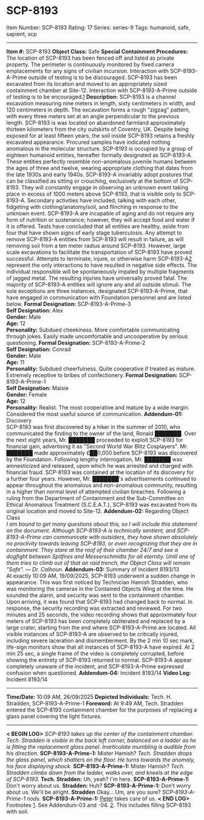 # SCP-8193
Item Number: SCP-8193
Rating: 17
Series: series-9
Tags: humanoid, safe, sapient, scp

---

**Item #:** SCP-8193
**Object Class:** Safe
**Special Containment Procedures:** The location of SCP-8193 has been fenced off and listed as private property. The perimeter is continuously monitored by fixed camera emplacements for any signs of civilian incursion. Interaction with SCP-8193-A-Prime outside of testing is to be discouraged.
SCP-8193 has been excavated from its location and moved to an appropriately sized containment chamber at Site-12. Interaction with SCP-8193-A-Prime outside of testing is to be encouraged.[1](javascript:;)
**Description:** SCP-8193 is a channel excavation measuring nine meters in length, sixty centimeters in width, and 120 centimeters in depth. The excavation forms a rough "zigzag" pattern, with every three meters set at an angle perpendicular to the previous length. SCP-8193 is was located on abandoned farmland approximately thirteen kilometers from the city outskirts of Coventry, UK. Despite being exposed for at least fifteen years, the soil inside SCP-8193 retains a freshly excavated appearance. Procured samples have indicated nothing anomalous in the molecular structure.
SCP-8193 is occupied by a group of eighteen humanoid entities, hereafter formally designated as SCP-8193-A. These entities perfectly resemble non-anomalous juvenile humans between the ages of three and twelve, wearing appropriate clothing that dates from the late 1930s and early 1940s. SCP-8193-A invariably adopt postures that can be classified as sitting or crouching, exclusively at the bottom of SCP-8193. They will constantly engage in observing an unknown event taking place in excess of 1000 meters above SCP-8193, that is visible only to SCP-8193-A. Secondary activities have included; talking with each other, fidgeting with clothing/anatomy/soil, and flinching in response to the unknown event. SCP-8193-A are incapable of aging and do not require any form of nutrition or sustenance; however, they will accept food and water if it is offered. Tests have concluded that all entities are healthy, aside from four that have shown signs of early stage tuberculosis.
Any attempt to remove SCP-8193-A entities from SCP-8193 will result in failure, as will removing soil from a ten meter radius around SCP-8193. However, large scale excavations to facilitate the transportation of SCP-8193 have proved successful. Attempts to terminate, injure, or otherwise harm SCP-8193-A[2](javascript:;) represent the only interactions to have resulted in negative side effects. The individual responsible will be spontaneously impaled by multiple fragments of jagged metal. The resulting injuries have universally proved fatal.
The majority of SCP-8193-A entities will ignore any and all outside stimuli. The sole exceptions are three instances, designated SCP-8193-A-Prime, that have engaged in communication with Foundation personnel and are listed below.
**Formal Designation:** SCP-8193-A-Prime-3  
**Self Designation:** Alex  
**Gender:** Male  
**Age:** 12  
**Personality:** Subdued cheekiness. More comfortable communicating through jokes. Easily made uncomfortable and uncooperative by serious questioning.
**Formal Designation:** SCP-8193-A-Prime-2  
**Self Designation:** Conrad  
**Gender:** Male  
**Age:** 11  
**Personality:** Subdued cheerfulness. Quite cooperative if treated as mature. Extremely receptive to bribes of confectionery.
**Formal Designation:** SCP-8193-A-Prime-1  
**Self Designation:** Maisie  
**Gender:** Female  
**Age:** 12  
**Personality:** Realist. The most cooperative and mature by a wide margin. Considered the most useful source of communication.
**Addendum-01:** Discovery  
SCP-8193 was first discovered by a hiker in the summer of 2010, who communicated the finding to the owner of the land, Ronald ███████. Over the next eight years, Mr. ███████ proceeded to exploit SCP-8193 for financial gain, advertising it as "Second World War Blitz Cosplayers". Mr. ███████ made approximately £██0,000 before SCP-8193 was discovered by the Foundation. Following lengthy interrogation, Mr. ███████ was amnesticized and released, upon which he was arrested and charged with financial fraud.
SCP-8193 was contained at the location of its discovery for a further four years. However, Mr. ███████'s advertisements continued to appear throughout the anomalous and non-anomalous community, resulting in a higher than normal level of attempted civilian breaches.
Following a ruling from the Department of Containment and the Sub-Committee on Ethical Anomalous Treatment (S.C.E.A.T.), SCP-8193 was excavated from its original location and moved to Site-12.
**Addendum-02:** Regarding Object Class  
_I am bound to get many questions about this, so I will include this statement on the document. Although SCP-8193-A is technically sentient, and SCP-8193-A-Prime can communicate with outsiders, they have shown absolutely no proclivity towards leaving SCP-8193, or even recognizing that they are in containment. They stare at the roof of their chamber 24/7 and see a dogfight between Spitfires and Messerschmidts for all eternity. Until one of them tries to climb out of that air raid trench, the Object Class will remain "Safe". — Dr. Calhoun._
**Addendum-03:** Summary of Incident 8193/13  
At exactly 10:09 AM, 19/09/2025, SCP-8193 underwent a sudden change in appearance. This was first noticed by Technician Hamish Stradden, who was monitoring the cameras in the Contained Objects Wing at the time. He sounded the alarm, and security was sent to the containment chamber. Upon arriving, it was found that SCP-8193 had changed back to normal. In response, the security recording was extracted and reviewed.
For two minutes and 25 seconds, the video recording shows that approximately four meters of SCP-8193 has been completely obliterated and replaced by a large crater, starting from the end where SCP-8193-A-Prime are located. All visible instances of SCP-8193-A are observed to be critically injured, including severe laceration and dismemberment. By the 2 min 10 sec mark, life-sign monitors show that all instances of SCP-8193-A have expired. At 2 min 25 sec, a single frame of the video is completely corrupted, before showing the entirety of SCP-8193 returned to normal.
SCP-8193-A appear completely unaware of the incident, and SCP-8193-A-Prime expressed confusion when questioned.
**Addendum-04:** Incident 8193/14
**Video Log:** Incident 8193/14
* * *
**Time/Date:** 10:09 AM, 26/09/2025
**Depicted Individuals:** Tech. H. Stradden, SCP-8193-A-Prime-1
**Foreword:** At 9:49 AM, Tech. Stradden entered the SCP-8193 containment chamber for the purposes of replacing a glass panel covering the light fixtures.
* * *
**< BEGIN LOG>**
_SCP-8193 takes up the center of the containment chamber. Tech. Stradden is visible in the back left corner, balanced on a ladder as he is fitting the replacement glass panel. Inarticulate mumbling is audible from his direction._
**SCP-8193-A-Prime-1:** Mister Hamish?
_Tech. Stradden drops the glass panel, which shatters on the floor. He turns towards the anomaly, his face displaying shock._
**SCP-8193-A-Prime-1:** Mister Hamish?
_Tech. Stradden climbs down from the ladder, walks over, and kneels at the edge of SCP-8193._
**Tech. Stradden:** Uh, yeah? I'm here.
**SCP-8193-A-Prime-1:** Don't worry about us.
**Stradden:** Huh?
**SCP-8193-A-Prime-1:** Don't worry about us. We'll be alright.
**Stradden** Okay… Um, are you sure?
_SCP-8193-A-Prime-1 nods._
**SCP-8193-A-Prime-1:** [Peter](https://scp-wiki.wikidot.com/scp-7193) takes care of us.
**< END LOG>**
Footnotes
[1](javascript:;). See Addendum-03 and -04.
[2](javascript:;). This includes filling SCP-8193 with soil.